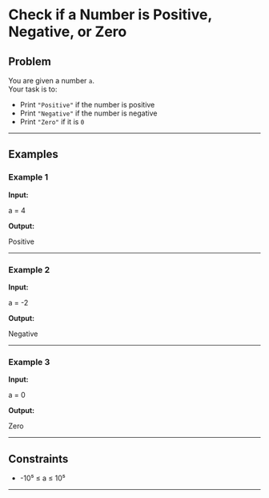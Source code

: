 # Check if a Number is Positive, Negative, or Zero

## Problem
You are given a number `a`.  
Your task is to:  
- Print `"Positive"` if the number is positive  
- Print `"Negative"` if the number is negative  
- Print `"Zero"` if it is `0`  

---

## Examples

### Example 1
**Input:**

a = 4

**Output:**

Positive


---

### Example 2
**Input:**

a = -2

**Output:**

Negative


---

### Example 3
**Input:**

a = 0

**Output:**

Zero


---

## Constraints
- -10⁵ ≤ a ≤ 10⁵  

---
